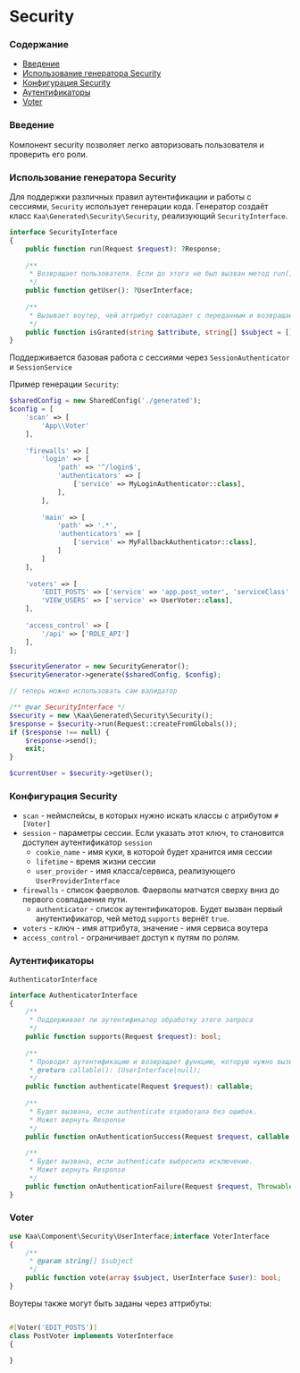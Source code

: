 # Security

### Содержание

* [Введение](#введение)
* [Использование генератора Security](#использование-генератора-security)
* [Конфигурация Security](#конфигурация-security)
* [Аутентификаторы](#аутентификаторы)
* [Voter](#voter)

### Введение

Компонент security позволяет легко авторизовать пользователя и проверить его роли.

### Использование генератора Security

Для поддержки различных правил аутентификации и работы с сессиями, `Security` использует генерации кода.
Генератор создаёт класс `Kaa\Generated\Security\Security`, реализующий `SecurityInterface`.

```php
interface SecurityInterface
{
    public function run(Request $request): ?Response;
    
    /**
     * Возвращает пользователя. Если до этого не был вызван метод run(), то выкинет исключение
     */
    public function getUser(): ?UserInterface;
    
    /**
     * Вызывает воутер, чей аттрибут совпадает с переданным и возвращает true, если доступ разрешён
     */
    public function isGranted(string $attribute, string[] $subject = []): bool;
}
```

Поддерживается базовая работа с сессиями через `SessionAuthenticator` и `SessionService`

Пример генерации `Security`:

```php
$sharedConfig = new SharedConfig('./generated');
$config = [
    'scan' => [
        'App\\Voter'
    ],
    
    'firewalls' => [
        'login' => [
            'path' => '^/login$',
            'authenticators' => [
                ['service' => MyLoginAuthenticator::class],
            ],
        ],
        
        'main' => [
            'path' => '.*',
            'authenticators' => [
                ['service' => MyFallbackAuthenticator::class],
            ]    
        ]
    ],
    
    'voters' => [
        'EDIT_POSTS' => ['service' => 'app.post_voter', 'serviceClass', PostVoter::class],
        'VIEW_USERS' => ['service' => UserVoter::class],
    ],
    
    'access_control' => [
        '/api' => ['ROLE_API']
    ],
];

$securityGenerator = new SecurityGenerator();
$securityGenerator->generate($sharedConfig, $config);

// теперь можно использовать сам валидатор

/** @var SecurityInterface */
$security = new \Kaa\Generated\Security\Security();
$response = $security->run(Request::createFromGlobals());
if ($response !== null) {
    $response->send();
    exit;
}

$currentUser = $security->getUser();
```

### Конфигурация Security

* `scan` - неймспейсы, в которых нужно искать классы с атрибутом `#[Voter]`
* `session` - параметры сессии. Если указать этот ключ, то становится доступен аутентификатор `session`
  * `cookie_name` - имя куки, в которой будет хранится имя сессии
  * `lifetime` - время жизни сессии
  * `user_provider` - имя класса/сервиса, реализующего `UserProviderInterface`
* `firewalls` - список фаерволов. Фаерволы матчатся сверху вниз до первого совпадаения пути.
  * `authenticator` - список аутентификаторов. Будет вызван первый анутентификатор, чей метод `supports` вернёт `true`.
* `voters` - ключ - имя аттрибута, значение - имя сервиса воутера
* `access_control` - ограничивает доступ к путям по ролям.

### Аутентификаторы

`AuthenticatorInterface`
```php
interface AuthenticatorInterface
{
    /**
     * Поддерживает ли аутентификатор обработку этого запроса
     */
    public function supports(Request $request): bool;
    
    /**
     * Проводит аутентификацию и возвращает функцию, которую нужно вызвать, чтобы получить пользователя
     * @return callable(): (UserInterface|null);
     */
    public function authenticate(Request $request): callable;
    
    /**
     * Будет вызвана, если authenticate отработала без ошибок.
     * Может вернуть Response 
     */
    public function onAuthenticationSuccess(Request $request, callable $getUser): ?Response;
    
    /**
     * Будет вызвана, если authenticate выбросила исключение.
     * Может вернуть Response 
     */
    public function onAuthenticationFailure(Request $request, Throwable $throwable): ?Response;
}
```
### Voter

```php
use Kaa\Component\Security\UserInterface;interface VoterInterface
{
    /**
     * @param string[] $subject
     */
    public function vote(array $subject, UserInterface $user): bool;
}

```

Воутеры также могут быть заданы через аттрибуты:
```php

#[Voter('EDIT_POSTS')]
class PostVoter implements VoterInterface
{

}
```
